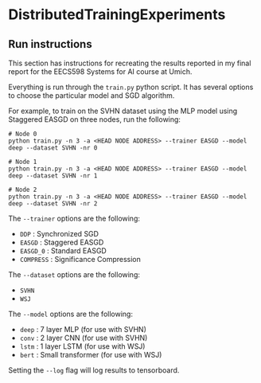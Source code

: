 ﻿# DistributedTrainingExperiments
 
 ## Run instructions
 
 This section has instructions for recreating the results reported in my final report for the EECS598 Systems for AI course at Umich.
 
 Everything is run through the `train.py` python script. It has several options to choose the particular model and SGD algorithm.
 
 For example, to train on the SVHN dataset using the MLP model using Staggered EASGD on three nodes, run the following:
 
 ```
 # Node 0
 python train.py -n 3 -a <HEAD NODE ADDRESS> --trainer EASGD --model deep --dataset SVHN -nr 0
 
 # Node 1
 python train.py -n 3 -a <HEAD NODE ADDRESS> --trainer EASGD --model deep --dataset SVHN -nr 1
 
 # Node 2
 python train.py -n 3 -a <HEAD NODE ADDRESS> --trainer EASGD --model deep --dataset SVHN -nr 2
 ```
 
The `--trainer` options are the following:
 
 * `DDP` : Synchronized SGD
 * `EASGD` : Staggered EASGD
 * `EASGD_0` : Standard EASGD
 * `COMPRESS` : Significance Compression

The `--dataset` options are the following:
 
 * `SVHN`
 * `WSJ`
 
The `--model` options are the following:
 
 * `deep` : 7 layer MLP (for use with SVHN)
 * `conv` : 2 layer CNN (for use with SVHN)
 * `lstm` : 1 layer LSTM (for use with WSJ)
 * `bert` : Small transformer (for use with WSJ)


Setting the `--log` flag will log results to tensorboard.
 
